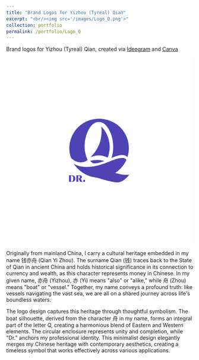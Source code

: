 ```yaml
---
title: "Brand Logos for Yizhou (Tyreal) Qian"
excerpt: "<br/><img src='/images/Logo_Q.png'>"
collection: portfolio
permalink: /portfolio/Logo_Q
---
```


Brand logos for Yizhou (Tyreal) Qian, created via [Ideogram](https://ideogram.ai/) and [Canva](https://www.canva.com/)

<img src='/images/Logo_Q_OB.png'>

Originally from mainland China, I carry a cultural heritage embedded in my name 钱亦舟 (Qian Yi Zhou). The surname Qian (钱) traces back to the State of Qian in ancient China and holds historical significance in its connection to currency and wealth, as this character represents money in Chinese. In my given name, 亦舟 (Yizhou), 亦 (Yi) means "also" or "alike," while 舟 (Zhou) means "boat" or "vessel." Together, my name conveys a profound truth: like vessels navigating the vast sea, we are all on a shared journey across life's boundless waters.

The logo design captures this heritage through thoughtful symbolism. The boat silhouette, derived from the character 舟 in my name, forms an integral part of the letter Q, creating a harmonious blend of Eastern and Western elements. The circular enclosure represents unity and completion, while "Dr." anchors my professional identity. This minimalist design elegantly merges my Chinese heritage with contemporary aesthetics, creating a timeless symbol that works effectively across various applications.
